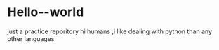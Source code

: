 # Hello--world
just a practice reporitory
             hi humans ,i like dealing with python than any other languages 
